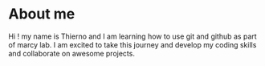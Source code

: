 # About me
Hi ! my name is Thierno and I am learning how to use git and github as part of marcy lab. I am excited to take this journey and develop my coding skills and collaborate on awesome projects.
